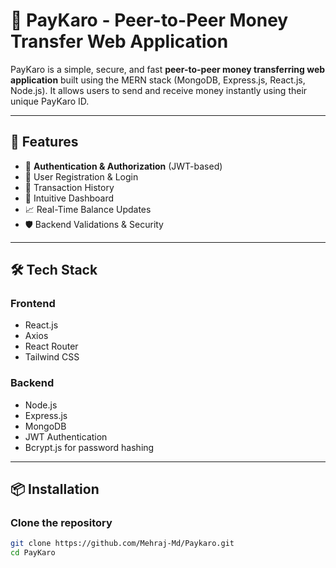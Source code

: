 # 💸 PayKaro - Peer-to-Peer Money Transfer Web Application

PayKaro is a simple, secure, and fast **peer-to-peer money transferring web application** built using the MERN stack (MongoDB, Express.js, React.js, Node.js). It allows users to send and receive money instantly using their unique PayKaro ID.

---

## 🚀 Features

- 🔐 **Authentication & Authorization** (JWT-based)
- 👤 User Registration & Login
- 🧾 Transaction History
- 🧠 Intuitive Dashboard
- 📈 Real-Time Balance Updates
- 🛡️ Backend Validations & Security

---

## 🛠️ Tech Stack

### Frontend
- React.js
- Axios
- React Router
- Tailwind CSS

### Backend
- Node.js
- Express.js
- MongoDB
- JWT Authentication
- Bcrypt.js for password hashing

---

## 📦 Installation

### Clone the repository

```bash
git clone https://github.com/Mehraj-Md/Paykaro.git
cd PayKaro